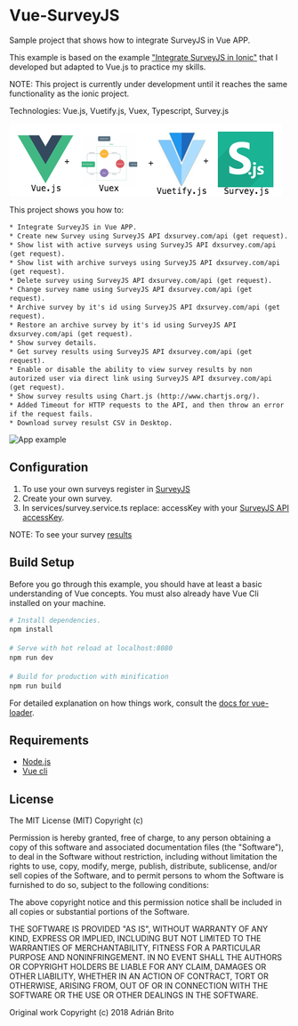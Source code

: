 # Vue-SurveyJS

Sample project that shows how to integrate SurveyJS in Vue APP.

This example is based on the example ["Integrate SurveyJS in Ionic"](https://github.com/abritopach/ionic-surveyjs) that I developed but adapted to Vue.js to practice my skills.

NOTE: This project is currently under development until it reaches the same functionality as the ionic project.

Technologies: Vue.js, Vuetify.js, Vuex, Typescript, Survey.js

![Technologies](readme_resources/technologies.png "Technologies")

This project shows you how to:

    * Integrate SurveyJS in Vue APP.
    * Create new Survey using SurveyJS API dxsurvey.com/api (get request).
    * Show list with active surveys using SurveyJS API dxsurvey.com/api (get request).
    * Show list with archive surveys using SurveyJS API dxsurvey.com/api (get request).
    * Delete survey using SurveyJS API dxsurvey.com/api (get request).
    * Change survey name using SurveyJS API dxsurvey.com/api (get request).
    * Archive survey by it's id using SurveyJS API dxsurvey.com/api (get request). 
    * Restore an archive survey by it's id using SurveyJS API dxsurvey.com/api (get request). 
    * Show survey details.
    * Get survey results using SurveyJS API dxsurvey.com/api (get request).
    * Enable or disable the ability to view survey results by non autorized user via direct link using SurveyJS API dxsurvey.com/api (get request).
    * Show survey results using Chart.js (http://www.chartjs.org/).
    * Added Timeout for HTTP requests to the API, and then throw an error if the request fails.
    * Download survey resulst CSV in Desktop.


![App example](readme_resources/app.gif "App example")

## Configuration

 1) To use your own surveys register in [SurveyJS](https://surveyjs.io/Account/Register)
 2) Create your own survey.
 3) In services/survey.service.ts replace: accessKey with your [SurveyJS API accessKey](https://surveyjs.io/Help/Index/).
 
 NOTE: To see your survey [results](https://surveyjs.io/Service/MySurveys/)

## Build Setup

Before you go through this example, you should have at least a basic understanding of Vue concepts. You must also already have Vue Cli installed on your machine.

``` bash
# Install dependencies.
npm install

# Serve with hot reload at localhost:8080
npm run dev

# Build for production with minification
npm run build
```

For detailed explanation on how things work, consult the [docs for vue-loader](http://vuejs.github.io/vue-loader).

## Requirements

* [Node.js](http://nodejs.org/)
* [Vue cli](https://github.com/vuejs/vue-cli)

## License
   
The MIT License (MIT) Copyright (c)

Permission is hereby granted, free of charge, to any person obtaining a copy of this software and associated documentation files (the "Software"), to deal in the Software without restriction, including without limitation the rights to use, copy, modify, merge, publish, distribute, sublicense, and/or sell copies of the Software, and to permit persons to whom the Software is furnished to do so, subject to the following conditions:

The above copyright notice and this permission notice shall be included in all copies or substantial portions of the Software.

THE SOFTWARE IS PROVIDED "AS IS", WITHOUT WARRANTY OF ANY KIND, EXPRESS OR IMPLIED, INCLUDING BUT NOT LIMITED TO THE WARRANTIES OF MERCHANTABILITY, FITNESS FOR A PARTICULAR PURPOSE AND NONINFRINGEMENT. IN NO EVENT SHALL THE AUTHORS OR COPYRIGHT HOLDERS BE LIABLE FOR ANY CLAIM, DAMAGES OR OTHER LIABILITY, WHETHER IN AN ACTION OF CONTRACT, TORT OR OTHERWISE, ARISING FROM, OUT OF OR IN CONNECTION WITH THE SOFTWARE OR THE USE OR OTHER DEALINGS IN THE SOFTWARE.
   
Original work Copyright (c) 2018 Adrián Brito

